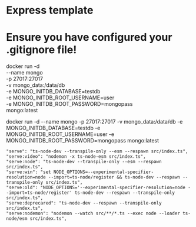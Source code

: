 # Express template

# Ensure you have configured your .gitignore file!

docker run -d \
--name mongo \
-p 27017:27017 \
-v mongo_data:/data/db \
-e MONGO_INITDB_DATABASE=testdb \
-e MONGO_INITDB_ROOT_USERNAME=user \
-e MONGO_INITDB_ROOT_PASSWORD=mongopass \
mongo:latest

docker run -d --name mongo -p 27017:27017 -v mongo_data:/data/db -e MONGO_INITDB_DATABASE=testdb -e MONGO_INITDB_ROOT_USERNAME=user -e MONGO_INITDB_ROOT_PASSWORD=mongopass mongo:latest


    "serve": "ts-node-dev --transpile-only --esm --respawn src/index.ts",
    "serve:video": "nodemon -x ts-node-esm src/index.ts",
    "serve:node": "ts-node-dev --transpile-only --esm --respawn src/index.ts",
    "serve:win": "set NODE_OPTIONS=--experimental-specifier-resolution=node --import=ts-node/register && ts-node-dev --respawn --transpile-only src/index.ts",
    "serve:old": "NODE_OPTIONS='--experimental-specifier-resolution=node --import=ts-node/register' ts-node-dev --respawn --transpile-only src/index.ts",
    "serve:deprecared": "ts-node-dev --respawn --transpile-only src/index.ts",
    "serve:nodemon": "nodemon --watch src/**/*.ts --exec node --loader ts-node/esm src/index.ts",



